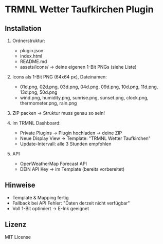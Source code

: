 # TRMNL Wetter Taufkirchen Plugin

## Installation

1. Ordnerstruktur:
   - plugin.json
   - index.html
   - README.md
   - assets/icons/ → deine eigenen 1-Bit PNGs (siehe Liste)

2. Icons als 1-Bit PNG (64x64 px), Dateinamen:
   - 01d.png, 02d.png, 03d.png, 04d.png, 09d.png, 10d.png, 11d.png, 13d.png, 50d.png
   - wind.png, humidity.png, sunrise.png, sunset.png, clock.png, thermometer.png, rain.png

3. ZIP packen → Struktur muss genau so sein!

4. Im TRMNL Dashboard:
   - Private Plugins → Plugin hochladen → deine ZIP
   - Neue Display View → Template: "TRMNL Wetter Taufkirchen"
   - Update-Intervall: alle 3 Stunden empfohlen

5. API
   - OpenWeatherMap Forecast API
   - DEIN API Key → im Template (bereits vorbereitet)

## Hinweise

- Template & Mapping fertig
- Fallback bei API Fehler: "Daten derzeit nicht verfügbar"
- Voll 1-Bit optimiert → E-Ink geeignet

## Lizenz

MIT License
